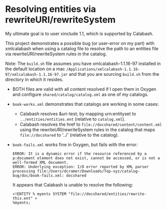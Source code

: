 # Resolving entities via rewriteURI/rewriteSystem

My ultimate goal is to user xinclude 1.1, which is supported by Calabash. 

This project demonstrates a possible bug (or user-error on my part) with xmlcalabash 
when using a catalog file to resolve the path to an entities file via rewriteURI/rewriteSystem
rules in the catalog.

Note: The `build.sh` file assumes you have xmlcalabash-1.1.16-97 installed in the default 
location on a mac `/Applications/xmlcalabash-1.1.16-97/xmlcalabash-1.1.16-97.jar` and that 
you are sourcing `build.sh` from the directory in which it resides. 

* BOTH files are valid with all content resolved if I open them in Oxygen and configure 
  `shared/catalog/catalog.xml` as one of my catalogs. 

* `book-works.xml` demonstrates that catalogs are working in some cases:
    * Calabash resolves &uri-test; by mapping urn:entityset to 
      `../entities/entities.ent` (relative to `catalog.xml`).
    * Calabash resolves the href to `file://docshared/content/content.xml` using 
      the rewriteURI/rewriteSystem rules in the catalog that maps `file://docshared` 
      to '../' (relative to the catalog).
      
* `book-fails.xml` works fine in Oxygen, but fails with the error:

   ```
   ERROR: It is a dynamic error if the resource referenced by a p:document element does not exist, cannot be accessed, or is not a well-formed XML document.
   ERROR: Underlying exception: I/O error reported by XML parser processing file:/Users/dcramer/Downloads/Top-xyz/catalog-bug/doc/book-fails.xml: docshared
   ```
   
   It appears that Calabash is unable to resolve the following: 
   
   ```
   <!ENTITY % myents SYSTEM "file://docshared/entities/rewrite-this.ent" >
   %myents;
   ```